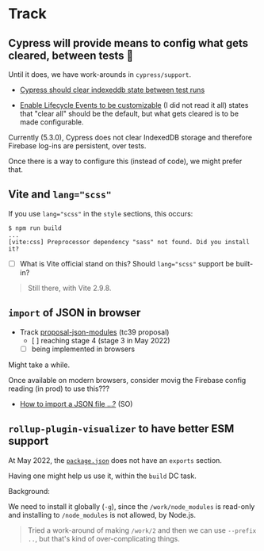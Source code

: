 # Track


## Cypress will provide means to config what gets cleared, between tests 🐌

Until it does, we have work-arounds in `cypress/support`.

- [Cypress should clear indexeddb state between test runs](https://github.com/cypress-io/cypress/issues/1208)

- [Enable Lifecycle Events to be customizable](https://github.com/cypress-io/cypress/issues/686) (I did not read it all) states that "clear all" should be the default, but what gets cleared is to be made configurable.

Currently (5.3.0), Cypress does not clear IndexedDB storage and therefore Firebase log-ins are persistent, over tests.

Once there is a way to configure this (instead of code), we might prefer that.


<!--
## ESLint: top level await support pending "stage 4"

We'd like the ESlint error for top level await (e.g. in `local/init.js`) to be configured out, without bringing in Babel parser.

Like here: [Enable Top Level Await](https://github.com/eslint/eslint/issues/13178) (GitHub issues; closed)

- Track: [ECMAscript proposal: Top-level await](https://github.com/tc39/proposal-top-level-await) (GitHub) for reaching stage 4. 

   - [ ] Once there, find an issue at ESLint to track.

In "stage 3" (26 Oct 2020; Jan 2021).

In "stage 4" (Aug 2021). Will be in ESLint 8.0.
-->

<!--
| This one is for Rollup. We now use Vite for this level.

## Rollup-plugin-vue for Vue.js 3 (beta) needs an extra plugin for CSS/Sass

[https://github.com/vuejs/rollup-plugin-vue/issues/364](https://github.com/vuejs/rollup-plugin-vue/issues/364)

Needed to add the `rollup-plugin-scss` to `package.json` and `rollup.*.js`.

If they react on the issue, we can remove the extra plugin.

<_!--
This would seemingly help with rollup-plugin-vue [#364](https://github.com/vuejs/rollup-plugin-vue/issues/364) and thus with us not needing to load a plugin.

- [https://github.com/Norserium/vue-advanced-cropper/issues/72](https://github.com/Norserium/vue-advanced-cropper/issues/72)
-->


## Vite and `lang="scss"`

If you use `lang="scss"` in the `style` sections, this occurs:

```
$ npm run build
...
[vite:css] Preprocessor dependency "sass" not found. Did you install it?
```

- [ ] What is Vite official stand on this? Should `lang="scss"` support be built-in?

> Still there, with Vite 2.9.8. 


## `import` of JSON in browser

- Track [proposal-json-modules](https://github.com/tc39/proposal-json-modules) (tc39 proposal)
   - [ ] reaching stage 4 (stage 3 in May 2022)
   - [ ] being implemented in browsers

Might take a while. 

Once available on modern browsers, consider movig the Firebase config reading (in prod) to use this???

- [How to import a JSON file ...?](https://stackoverflow.com/a/68593192/14455) (SO)


## `rollup-plugin-visualizer` to have better ESM support

At May 2022, the [`package.json`](https://github.com/btd/rollup-plugin-visualizer/blob/master/package.json) does not have an `exports` section.

Having one might help us use it, within the `build` DC task.

Background:

We need to install it globally (`-g`), since the `/work/node_modules` is read-only and installing to `/node_modules` is not allowed, by Node.js.

>Tried a work-around of making `/work/2` and then we can use `--prefix ..`, but that's kind of over-complicating things.

